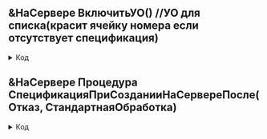 
 ## &НаСервере ВключитьУО()     //УО для списка(красит ячейку номера если отсутствует спецификация)

<details> 
   <summary> 
     Код  </summary>
  
Если РольДоступна("ВсеВОдном_ТехнологСозданиеСпецификации") или ОбщийМодульИДЗАКИ.ПрограммистЛиТекущийПользователь() тогда		             
		ЭлементОформления = Список.УсловноеОформление.Элементы.Добавить();
		ЭлементОформления.Использование = Истина;
		
		ПолеОформления = ЭлементОформления.Поля.Элементы.Добавить();
		ПолеОформления.Использование = Истина;
		ПолеОформления.Поле = Новый ПолеКомпоновкиДанных("Номер");
		ЭлементОтбора = ЭлементОформления.Отбор.Элементы.Добавить(Тип("ЭлементОтбораКомпоновкиДанных"));
		ЭлементОтбора.Использование = истина;
		ЭлементОтбора.ВидСравнения = ВидСравненияКомпоновкиДанных.Равно;
		ЭлементОтбора.ЛевоеЗначение = Новый ПолеКомпоновкиДанных("Ссылка.НаличиеСпецификации");	
		ЭлементОтбора.ПравоеЗначение = ложь;	
		Оформление = ЭлементОформления.Оформление;
		Оформление.УстановитьЗначениеПараметра(Новый ПараметрКомпоновкиДанных("ЦветФона"), Новый цвет (255,153,153));
	КонецЕсли;  
	

 </details> 



 ## &НаСервере Процедура СпецификацияПриСозданииНаСервереПосле(Отказ, СтандартнаяОбработка)
 
 <details> 
   <summary> 
     Код  </summary>
   
	ВключитьУО();
 </details> 
